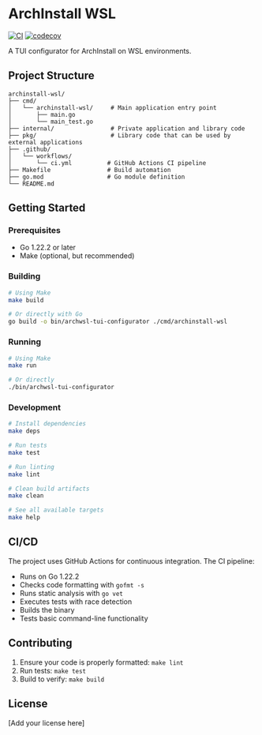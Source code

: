 # ArchInstall WSL

[![CI](https://github.com/ekowald/archinstall-wsl/actions/workflows/ci.yml/badge.svg)](https://github.com/ekowald/archinstall-wsl/actions/workflows/ci.yml)
[![codecov](https://codecov.io/gh/ekowald/archinstall-wsl/branch/main/graph/badge.svg)](https://codecov.io/gh/ekowald/archinstall-wsl)

A TUI configurator for ArchInstall on WSL environments.

## Project Structure

```text
archinstall-wsl/
├── cmd/
│   └── archinstall-wsl/     # Main application entry point
│       ├── main.go
│       └── main_test.go
├── internal/                # Private application and library code
├── pkg/                     # Library code that can be used by external applications
├── .github/
│   └── workflows/
│       └── ci.yml          # GitHub Actions CI pipeline
├── Makefile                # Build automation
├── go.mod                  # Go module definition
└── README.md
```

## Getting Started

### Prerequisites

- Go 1.22.2 or later
- Make (optional, but recommended)

### Building

```bash
# Using Make
make build

# Or directly with Go
go build -o bin/archwsl-tui-configurator ./cmd/archinstall-wsl
```

### Running

```bash
# Using Make
make run

# Or directly
./bin/archwsl-tui-configurator
```

### Development

```bash
# Install dependencies
make deps

# Run tests
make test

# Run linting
make lint

# Clean build artifacts
make clean

# See all available targets
make help
```

## CI/CD

The project uses GitHub Actions for continuous integration. The CI pipeline:

- Runs on Go 1.22.2
- Checks code formatting with `gofmt -s`
- Runs static analysis with `go vet`
- Executes tests with race detection
- Builds the binary
- Tests basic command-line functionality

## Contributing

1. Ensure your code is properly formatted: `make lint`
2. Run tests: `make test`
3. Build to verify: `make build`

## License

[Add your license here]
